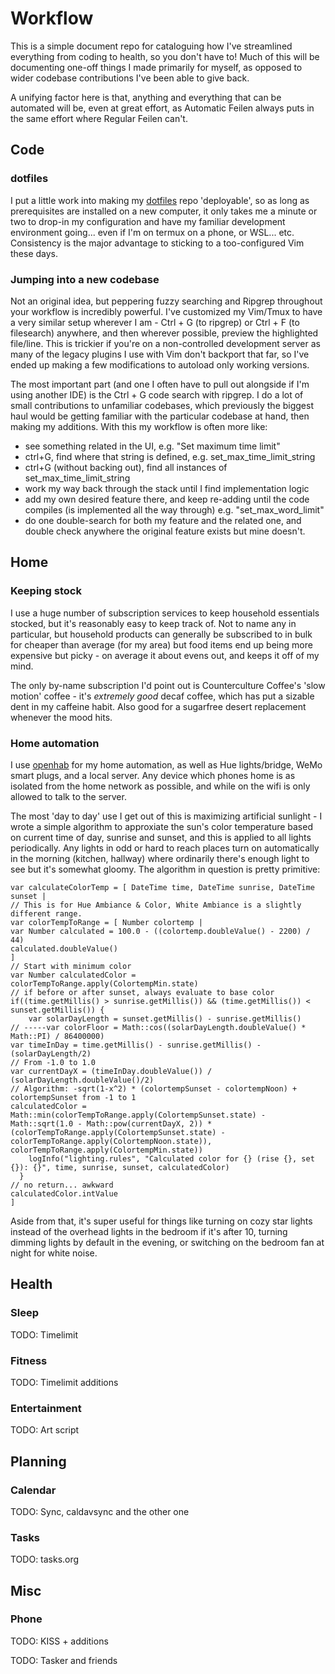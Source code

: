 # Workflow

This is a simple document repo for cataloguing how I've streamlined everything from coding to health, so you don't have to! Much of this will be documenting one-off things I made primarily for myself, as opposed to wider codebase contributions I've been able to give back.

A unifying factor here is that, anything and everything that can be automated will be, even at great effort, as Automatic Feilen always puts in the same effort where Regular Feilen can't.

## Code

### dotfiles

I put a little work into making my [dotfiles](https://github.com/feilen/dotfiles) repo 'deployable', so as long as prerequisites are installed on a new computer, it only takes me a minute or two to drop-in my configuration and have my familiar development environment going... even if I'm on termux on a phone, or WSL... etc. Consistency is the major advantage to sticking to a too-configured Vim these days.

### Jumping into a new codebase

Not an original idea, but peppering fuzzy searching and Ripgrep throughout your workflow is incredibly powerful. I've customized my Vim/Tmux to have a very similar setup wherever I am - Ctrl + G (to ripgrep) or Ctrl + F (to filesearch) anywhere, and then wherever possible, preview the highlighted file/line. This is trickier if you're on a non-controlled development server as many of the legacy plugins I use with Vim don't backport that far, so I've ended up making a few modifications to autoload only working versions.

The most important part (and one I often have to pull out alongside if I'm using another IDE) is the Ctrl + G code search with ripgrep. I do a lot of small contributions to unfamiliar codebases, which previously the biggest haul would be getting familiar with the particular codebase at hand, then making my additions. With this my workflow is often more like:

- see something related in the UI, e.g. "Set maximum time limit"
- ctrl+G, find where that string is defined, e.g. set_max_time_limit_string
- ctrl+G (without backing out), find all instances of set_max_time_limit_string
- work my way back through the stack until I find implementation logic
- add my own desired feature there, and keep re-adding until the code compiles (is implemented all the way through) e.g. "set_max_word_limit"
- do one double-search for both my feature and the related one, and double check anywhere the original feature exists but mine doesn't. 

## Home

### Keeping stock

I use a huge number of subscription services to keep household essentials stocked, but it's reasonably easy to keep track of. Not to name any in particular, but household products can generally be subscribed to in bulk for cheaper than average (for my area) but food items end up being more expensive but picky - on average it about evens out, and keeps it off of my mind.

The only by-name subscription I'd point out is Counterculture Coffee's 'slow motion' coffee - it's _extremely good_ decaf coffee, which has put a sizable dent in my caffeine habit. Also good for a sugarfree desert replacement whenever the mood hits.

### Home automation

I use [openhab](openhab.org/) for my home automation, as well as Hue lights/bridge, WeMo smart plugs, and a local server. Any device which phones home is as isolated from the home network as possible, and while on the wifi is only allowed to talk to the server.

The most 'day to day' use I get out of this is maximizing artificial sunlight - I wrote a simple algorithm to approxiate the sun's color temperature based on current time of day, sunrise and sunset, and this is applied to all lights periodically. Any lights in odd or hard to reach places turn on automatically in the morning (kitchen, hallway) where ordinarily there's enough light to see but it's somewhat gloomy. The algorithm in question is pretty primitive:

```
var calculateColorTemp = [ DateTime time, DateTime sunrise, DateTime sunset |                                                                                                 // This is for Hue Ambiance & Color, White Ambiance is a slightly different range.                                                                                           var colorTempToRange = [ Number colortemp |                                                                                                                                   var Number calculated = 100.0 - ((colortemp.doubleValue() - 2200) / 44)                                                                                                     calculated.doubleValue()                                                                                                                                                   ]                                                                                                                                                                           // Start with minimum color                                                                                                                                                 var Number calculatedColor = colorTempToRange.apply(ColortempMin.state)                                                                                                     // if before or after sunset, always evaluate to base color                                                                                                                 if((time.getMillis() > sunrise.getMillis()) && (time.getMillis()) < sunset.getMillis()) {
    var solarDayLength = sunset.getMillis() - sunrise.getMillis()                                                                                                               // -----var colorFloor = Math::cos((solarDayLength.doubleValue() * Math::PI) / 86400000)                                                                                     var timeInDay = time.getMillis() - sunrise.getMillis() - (solarDayLength/2)                                                                                                 // From -1.0 to 1.0                                                                                                                                                         var currentDayX = (timeInDay.doubleValue()) / (solarDayLength.doubleValue()/2)                                                                                               // Algorithm: -sqrt(1-x^2) * (colortempSunset - colortempNoon) + colortempSunset from -1 to 1                                                                               calculatedColor = Math::min(colorTempToRange.apply(ColortempSunset.state) - Math::sqrt(1.0 - Math::pow(currentDayX, 2)) * (colorTempToRange.apply(ColortempSunset.state) - colorTempToRange.apply(ColortempNoon.state)), colorTempToRange.apply(ColortempMin.state)) 
    logInfo("lighting.rules", "Calculated color for {} (rise {}, set {}): {}", time, sunrise, sunset, calculatedColor)
  }                                                                                                                                                                           // no return... awkward                                                                                                                                                     calculatedColor.intValue
]
```

Aside from that, it's super useful for things like turning on cozy star lights instead of the overhead lights in the bedroom if it's after 10, turning dimming lights by default in the evening, or switching on the bedroom fan at night for white noise.

## Health

### Sleep

TODO: Timelimit

### Fitness

TODO: Timelimit additions

### Entertainment

TODO: Art script

## Planning

### Calendar

TODO: Sync, caldavsync and the other one

### Tasks

TODO: tasks.org

## Misc

### Phone

TODO: KISS + additions

TODO: Tasker and friends
